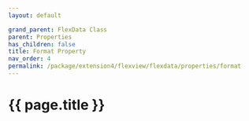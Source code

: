 ```yaml
---
layout: default

grand_parent: FlexData Class
parent: Properties
has_children: false
title: Format Property
nav_order: 4
permalink: /package/extension4/flexview/flexdata/properties/format
---
```

# {{ page.title }}